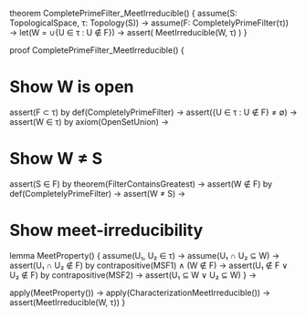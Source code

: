 theorem CompletePrimeFilter_MeetIrreducible() {
  assume(S: TopologicalSpace, τ: Topology(S)) →
  assume(F: CompletelyPrimeFilter(τ)) →
  let(W = ∪{U ∈ τ : U ∉ F}) →
  assert(
    MeetIrreducible(W, τ)
  )
}

proof CompletePrimeFilter_MeetIrreducible() {
  # Show W is open
  assert(F ⊂ τ) by def(CompletelyPrimeFilter) →
  assert({U ∈ τ : U ∉ F} ≠ ∅) →
  assert(W ∈ τ) by axiom(OpenSetUnion) →

  # Show W ≠ S
  assert(S ∈ F) by theorem(FilterContainsGreatest) →
  assert(W ∉ F) by def(CompletelyPrimeFilter) →
  assert(W ≠ S) →

  # Show meet-irreducibility
  lemma MeetProperty() {
    assume(U₁, U₂ ∈ τ) →
    assume(U₁ ∩ U₂ ⊆ W) →
    assert(U₁ ∩ U₂ ∉ F) by contrapositive(MSF1) ∧ (W ∉ F) →
    assert(U₁ ∉ F ∨ U₂ ∉ F) by contrapositive(MSF2) →
    assert(U₁ ⊆ W ∨ U₂ ⊆ W)
  } →

  apply(MeetProperty()) →
  apply(CharacterizationMeetIrreducible()) →
  assert(MeetIrreducible(W, τ))
}